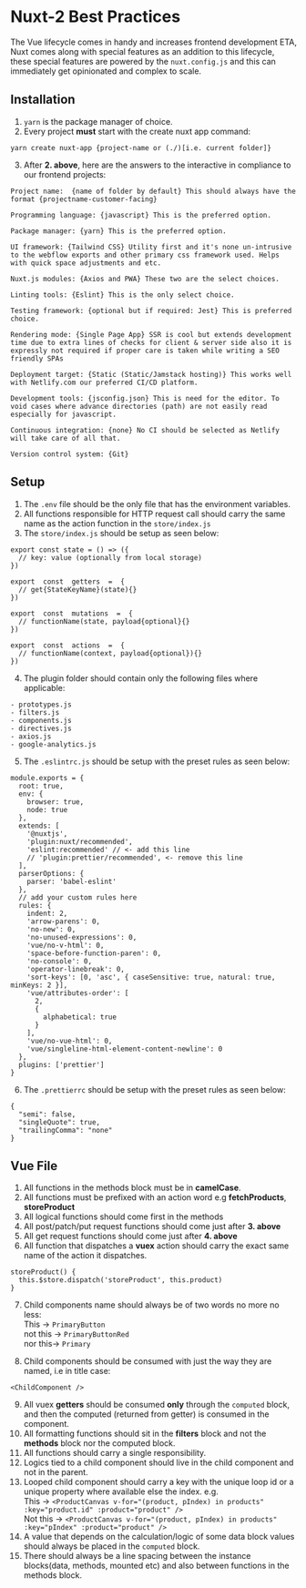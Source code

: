 
# Nuxt-2 Best Practices
The Vue lifecycle comes in handy and increases frontend development ETA, Nuxt comes along with special features as an addition to this lifecycle, these special features are powered by the `nuxt.config.js` and this can immediately get opinionated and complex to scale.

## Installation 
1. `yarn` is the package manager of choice.
2. Every project **must** start with the create nuxt app command:  
```
yarn create nuxt-app {project-name or (./)[i.e. current folder]}
```
3. After **2. above**, here are the answers to the interactive in compliance to our frontend projects:  
```
Project name:  {name of folder by default} This should always have the format {projectname-customer-facing}

Programming language: {javascript} This is the preferred option.

Package manager: {yarn} This is the preferred option.

UI framework: {Tailwind CSS} Utility first and it's none un-intrusive to the webflow exports and other primary css framework used. Helps with quick space adjustments and etc.

Nuxt.js modules: {Axios and PWA} These two are the select choices.

Linting tools: {Eslint} This is the only select choice.

Testing framework: {optional but if required: Jest} This is preferred choice.

Rendering mode: {Single Page App} SSR is cool but extends development time due to extra lines of checks for client & server side also it is expressly not required if proper care is taken while writing a SEO friendly SPAs

Deployment target: {Static (Static/Jamstack hosting)} This works well with Netlify.com our preferred CI/CD platform.

Development tools: {jsconfig.json} This is need for the editor. To void cases where advance directories (path) are not easily read especially for javascript.

Continuous integration: {none} No CI should be selected as Netlify will take care of all that.

Version control system: {Git}
``` 

## Setup
1. The `.env` file should be the only file that has the environment variables.  
2. All functions responsible for HTTP request call should carry the same name as the action function in the `store/index.js`  
3.  The `store/index.js` should be setup as seen below:
```
export const state = () => ({
  // key: value (optionally from local storage)
})

export  const  getters  =  {
  // get{StateKeyName}(state){}
})

export  const  mutations  =  {
  // functionName(state, payload{optional}{}
})

export  const  actions  =  {
  // functionName(context, payload{optional}){}
})

```
4. The plugin folder should contain only the following files where applicable:  
```
- prototypes.js  
- filters.js  
- components.js  
- directives.js  
- axios.js  
- google-analytics.js  
```
5.  The `.eslintrc.js`  should be setup with the preset rules as seen below:
```
module.exports = {
  root: true,
  env: {
    browser: true,
    node: true
  },
  extends: [
    '@nuxtjs',
    'plugin:nuxt/recommended',
    'eslint:recommended' // <- add this line
    // 'plugin:prettier/recommended', <- remove this line
  ],
  parserOptions: {
    parser: 'babel-eslint'
  },
  // add your custom rules here
  rules: {
    indent: 2,
    'arrow-parens': 0,
    'no-new': 0,
    'no-unused-expressions': 0,
    'vue/no-v-html': 0,
    'space-before-function-paren': 0,
    'no-console': 0,
    'operator-linebreak': 0,
    'sort-keys': [0, 'asc', { caseSensitive: true, natural: true, minKeys: 2 }],
    'vue/attributes-order': [
      2,
      {
        alphabetical: true
      }
    ],
    'vue/no-vue-html': 0,
    'vue/singleline-html-element-content-newline': 0
  },
  plugins: ['prettier']
}
```
6.  The `.prettierrc`  should be setup with the preset rules as seen below:
```
{
  "semi": false,
  "singleQuote": true,
  "trailingComma": "none"
}

```

## Vue File
1. All functions in the methods block must be in **camelCase**.  
2. All functions must be prefixed with an action word e.g **fetchProducts**, **storeProduct**  
3. All logical functions should come first in the methods 
4. All post/patch/put request functions should come just after **3. above**
5. All get request functions should come just after **4. above**
6. All function that dispatches a **vuex** action should carry the exact same name of the action it dispatches.
```
storeProduct() {
  this.$store.dispatch('storeProduct', this.product)
}
```
7. Child components name should always be of two words no more no less:  
  This -> `PrimaryButton`  
  not this -> `PrimaryButtonRed`  
  nor this-> `Primary`
  
8. Child components should be consumed with just the way they are named, i.e in title case:  
```
<ChildComponent />
```
9. All vuex **getters** should be consumed **only** through the `computed` block, and then the computed (returned from getter) is consumed in the component. 
10. All formatting functions should sit in the **filters** block and not the **methods** block nor the computed block.
11. All functions should carry a single responsibility.
12. Logics tied to a child component should live in the child component and not in the parent.
13. Looped child component should carry a key with the unique loop id or a unique property where available else the index. e.g.  
    This -> `<ProductCanvas v-for="(product, pIndex) in products" :key="product.id" :product="product" />`  
    Not this -> `<ProductCanvas v-for="(product, pIndex) in products" :key="pIndex" :product="product" />`  
14. A value that depends on the calculation/logic of some data block values should always be placed in the `computed` block.
15. There should always be a line spacing between the instance blocks(data, methods, mounted etc) and also between functions in the methods block. 
